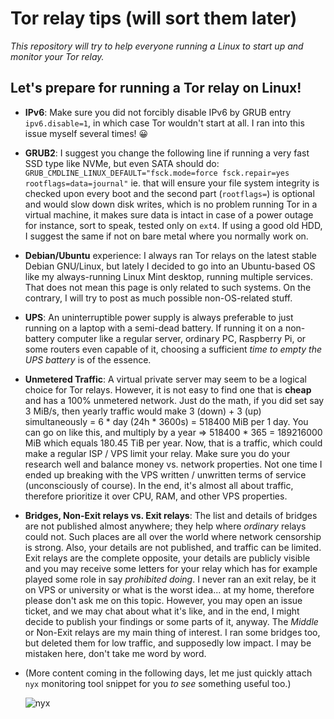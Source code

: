 # Tor relay tips (will sort them later)

_This repository will try to help everyone running a Linux to start up and monitor your Tor relay._

## Let's prepare for running a Tor relay on Linux!

- **IPv6**: Make sure you did not forcibly disable IPv6 by GRUB entry `ipv6.disable=1`, in which case Tor wouldn't start at all. I ran into this issue myself several times! 😀

- **GRUB2**: I suggest you change the following line if running a very fast SSD type like NVMe, but even SATA should do: `GRUB_CMDLINE_LINUX_DEFAULT="fsck.mode=force fsck.repair=yes rootflags=data=journal"` ie. that will ensure your file system integrity is checked upon every boot and the second part (`rootflags=`) is optional and would slow down disk writes, which is no problem running Tor in a virtual machine, it makes sure data is intact in case of a power outage for instance, sort to speak, tested only on `ext4`. If using a good old HDD, I suggest the same if not on bare metal where you normally work on.

- **Debian/Ubuntu** experience: I always ran Tor relays on the latest stable Debian GNU/Linux, but lately I decided to go into an Ubuntu-based OS like my always-running Linux Mint desktop, running multiple services. That does not mean this page is only related to such systems. On the contrary, I will try to post as much possible non-OS-related stuff.

- **UPS**: An uninterruptible power supply is always preferable to just running on a laptop with a semi-dead battery. If running it on a non-battery computer like a regular server, ordinary PC, Raspberry Pi, or some routers even capable of it, choosing a sufficient _time to empty the UPS battery_ is of the essence.

- **Unmetered Traffic**: A virtual private server may seem to be a logical choice for Tor relays. However, it is not easy to find one that is **cheap** and has a 100% unmetered network. Just do the math, if you did set say 3 MiB/s, then yearly traffic would make 3 (down) + 3 (up) simultaneously = 6 * day (24h * 3600s) = 518400 MiB per 1 day. You can go on like this, and multiply by a year => 518400 * 365 = 189216000 MiB which equals 180.45 TiB per year. Now, that is a traffic, which could make a regular ISP / VPS limit your relay. Make sure you do your research well and balance money vs. network properties. Not one time I ended up breaking with the VPS written / unwritten terms of service (unconsciously of course). In the end, it's almost all about traffic, therefore prioritize it over CPU, RAM, and other VPS properties.

- **Bridges, Non-Exit relays vs. Exit relays**: The list and details of bridges are not published almost anywhere; they help where _ordinary_ relays could not. Such places are all over the world where network censorship is strong. Also, your details are not published, and traffic can be limited. Exit relays are the complete opposite, your details are publicly visible and you may receive some letters for your relay which has for example played some role in say _prohibited doing_. I never ran an exit relay, be it on VPS or university or what is the worst idea... at my home, therefore please don't ask me on this topic. However, you may open an issue ticket, and we may chat about what it's like, and in the end, I might decide to publish your findings or some parts of it, anyway. The _Middle_ or Non-Exit relays are my main thing of interest. I ran some bridges too, but deleted them for low traffic, and supposedly low impact. I may be mistaken here, don't take me word by word.

- (More content coming in the following days, let me just quickly attach `nyx` monitoring tool snippet for you _to see_ something useful too.)

  ![nyx](https://github.com/burianvlastimil/tor-relay-tips/assets/14146682/2bca12ec-dcdb-4087-9b79-33087b4e8999)
